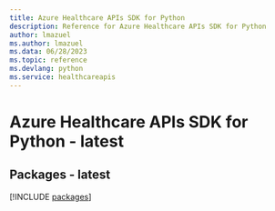 ```yaml
---
title: Azure Healthcare APIs SDK for Python
description: Reference for Azure Healthcare APIs SDK for Python
author: lmazuel
ms.author: lmazuel
ms.data: 06/28/2023
ms.topic: reference
ms.devlang: python
ms.service: healthcareapis
---
```

# Azure Healthcare APIs SDK for Python - latest
## Packages - latest
[!INCLUDE [packages](healthcare-apis-index.md)]